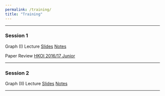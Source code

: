 ```yaml
---
permalink: /training/
title: "Training"
---
```


---

### Session 1

Graph (I) Lecture [Slides](/assets/files/g-i.pdf) [Notes](/assets/files/g-i-notes.pdf)

Paper Review [HKOI 2016/17 Junior](/assets/files/hkoi-1617-j-review.pdf)

---

### Session 2

Graph (II) Lecture [Slides](/assets/files/g-ii.pdf) [Notes](/assets/files/g-ii-notes.pdf)

---